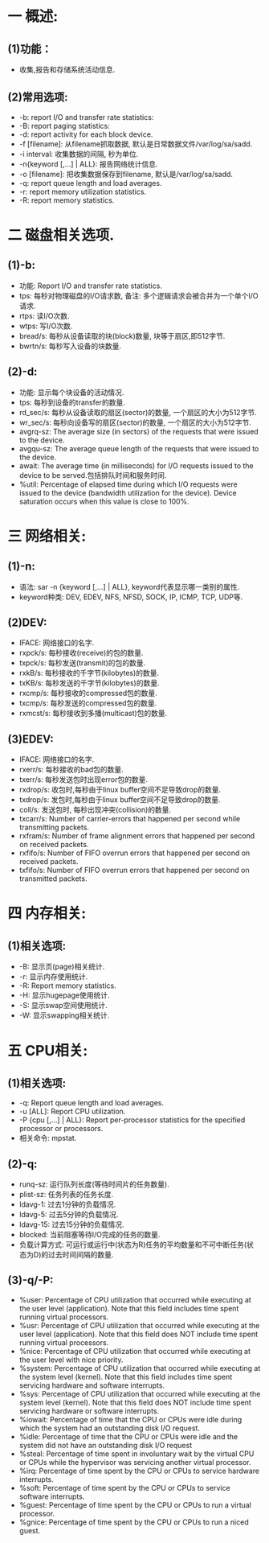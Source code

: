 # 一 概述:
## (1)功能：
- 收集,报告和存储系统活动信息.

## (2)常用选项:
- -b: report I/O and transfer rate statistics:
- -B: report paging statistics:
- -d: report activity for each block device.
- -f [filename]: 从filename抓取数据, 默认是日常数据文件/var/log/sa/sadd.
- -i interval: 收集数据的间隔, 秒为单位.
- -n{keyword [,...] | ALL}: 报告网络统计信息.
- -o [filename]: 把收集数据保存到filename, 默认是/var/log/sa/sadd.
- -q: report queue length and load averages.
- -r: report memory utilization statistics.
- -R: report memory statistics.

# 二 磁盘相关选项.
## (1)-b:
- 功能: Report I/O and transfer rate statistics.
- tps: 每秒对物理磁盘的I/O请求数, 备注: 多个逻辑请求会被合并为一个单个I/O请求.
- rtps: 读I/O次数.
- wtps: 写I/O次数.
- bread/s: 每秒从设备读取的块(block)数量, 块等于扇区,即512字节.
- bwrtn/s: 每秒写入设备的块数量.

## (2)-d:
- 功能: 显示每个块设备的活动情况.
- tps: 每秒到设备的transfer的数量.
- rd_sec/s: 每秒从设备读取的扇区(sector)的数量, 一个扇区的大小为512字节.
- wr_sec/s: 每秒向设备写的扇区(sector)的数量, 一个扇区的大小为512字节.
- avgrq-sz: The average size (in sectors) of the requests that were issued to the device.
- avgqu-sz: The average queue length of the requests that were issued to the device.
- await: The  average  time (in milliseconds) for I/O requests issued to the device to be served.包括排队时间和服务时间.
- %util: Percentage  of  elapsed  time  during  which  I/O requests were issued to the device (bandwidth utilization for the device). Device saturation occurs  when this value is close to 100%.
 

# 三 网络相关:
## (1)-n:
- 语法: sar -n {keyword [,...] | ALL}, keyword代表显示哪一类别的属性.
- keyword种类: DEV, EDEV, NFS, NFSD, SOCK, IP, ICMP, TCP, UDP等.

## (2)DEV:
- IFACE: 网络接口的名字.
- rxpck/s: 每秒接收(receive)的包的数量.
- txpck/s: 每秒发送(transmit)的包的数量.
- rxkB/s: 每秒接收的千字节(kilobytes)的数量.
- txKB/s: 每秒发送的千字节(kilobytes)的数量.
- rxcmp/s: 每秒接收的compressed包的数量.
- txcmp/s: 每秒发送的compressed包的数量.
- rxmcst/s: 每秒接收到多播(multicast)包的数量.

## (3)EDEV:
- IFACE: 网络接口的名字.
- rxerr/s: 每秒接收的bad包的数量.
- txerr/s: 每秒发送包时出现error包的数量.
- rxdrop/s: 收包时,每秒由于linux buffer空间不足导致drop的数量.
- txdrop/s: 发包时,每秒由于linux buffer空间不足导致drop的数量.
- coll/s: 发送包时, 每秒出现冲突(collision)的数量.
- txcarr/s: Number of carrier-errors that happened per second while transmitting packets.
- rxfram/s: Number  of  frame alignment errors that happened per second on received packets.
- rxfifo/s: Number of FIFO overrun errors that happened per second on received packets.
- txfifo/s: Number of FIFO overrun errors that happened per second on transmitted  packets.

# 四 内存相关:
## (1)相关选项:
- -B: 显示页(page)相关统计.
- -r: 显示内存使用统计.
- -R: Report memory statistics.
- -H: 显示hugepage使用统计.
- -S: 显示swap空间使用统计.
- -W: 显示swapping相关统计.

# 五 CPU相关:
## (1)相关选项:
- -q: Report queue length and load averages.
- -u [ALL]: Report CPU utilization.
- -P {cpu [,...] | ALL}: Report per-processor statistics for the specified processor or processors.
- 相关命令: mpstat.

## (2)-q:
- runq-sz: 运行队列长度(等待时间片的任务数量).
- plist-sz: 任务列表的任务长度.
- ldavg-1: 过去1分钟的负载情况.
- ldavg-5: 过去5分钟的负载情况.
- ldavg-15: 过去15分钟的负载情况.
- blocked: 当前阻塞等待I/O完成的任务的数量.
- 负载计算方式: 可运行或运行中(状态为R)任务的平均数量和不可中断任务(状态为D)的过去时间间隔的数量.

## (3)-q/-P:
- %user: Percentage of CPU utilization that occurred while executing at the user level (application). Note that this field includes time spent running virtual processors.
- %usr: Percentage of CPU utilization that occurred while executing at the user level (application). Note that this field does NOT include time spent running virtual processors.
- %nice: Percentage of CPU utilization that occurred while executing at the user level with nice priority.
- %system: Percentage of CPU utilization that occurred while executing at the system level (kernel). Note that this field includes time spent servicing hardware and software interrupts.
- %sys: Percentage of CPU utilization that occurred while executing at the system level (kernel). Note that this field does NOT include time spent servicing hardware or software  interrupts.
- %iowait: Percentage of time that the CPU or CPUs were idle during which the system had an outstanding disk I/O request.
- %idle: Percentage of time that the CPU or CPUs were idle and the system did not have an outstanding disk I/O request
- %steal: Percentage of time spent in involuntary wait by the virtual CPU or CPUs while the hypervisor was servicing another virtual processor.
- %irq: Percentage of time spent by the CPU or CPUs to service hardware interrupts.
- %soft: Percentage of time spent by the CPU or CPUs to service software interrupts.
- %guest: Percentage of time spent by the CPU or CPUs to run a virtual processor.
- %gnice: Percentage of time spent by the CPU or CPUs to run a niced guest.

